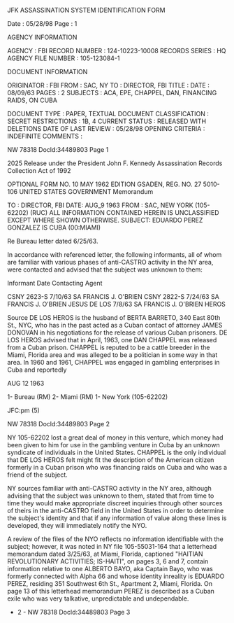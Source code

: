 JFK ASSASSINATION SYSTEM
IDENTIFICATION FORM

Date : 05/28/98
Page : 1

AGENCY INFORMATION

AGENCY : FBI
RECORD NUMBER : 124-10223-10008
RECORDS SERIES : HQ
AGENCY FILE NUMBER : 105-123084-1

DOCUMENT INFORMATION

ORIGINATOR : FBI
FROM : SAC, NY
TO : DIRECTOR, FBI
TITLE :
DATE : 08/09/63
PAGES : 2
SUBJECTS : ACA, EPE, CHAPPEL, DAN, FINANCING RAIDS, ON CUBA

DOCUMENT TYPE : PAPER, TEXTUAL DOCUMENT
CLASSIFICATION : SECRET
RESTRICTIONS : 1B, 4
CURRENT STATUS : RELEASED WITH DELETIONS
DATE OF LAST REVIEW : 05/28/98
OPENING CRITERIA : INDEFINITE
COMMENTS :

NW 78318 Docld:34489803 Page 1

2025 Release under the President John F. Kennedy
Assassination Records Collection Act of 1992

OPTIONAL FORM NO. 10
MAY 1962 EDITION
GSADEN, REG. NO. 27
5010-106
UNITED STATES GOVERNMENT
Memorandum

TO : DIRECTOR, FBI DATE: AUG_9 1963
FROM : SAC, NEW YORK (105-62202) (RUC) ALL INFORMATION CONTAINED
HEREIN IS UNCLASSIFIED EXCEPT
WHERE SHOWN OTHERWISE.
SUBJECT: EDUARDO PEREZ GONZALEZ
IS CUBA
(00:MIAMI)

Re Bureau letter dated 6/25/63.

In accordance with referenced letter,
the following informants, all of whom are familiar
with various phases of anti-CASTRO activity in
the NY area, were contacted and advised that the
subject was unknown to them:

Informant Date Contacting Agent

CSNY 2623-S 7/10/63 SA FRANCIS J. O'BRIEN
CSNY 2822-S 7/24/63 SA FRANCIS J. O'BRIEN
JESUS DE LOS 7/8/63 SA FRANCIS J. O'BRIEN
HEROS

Source DE LOS HEROS is the husband of BERTA
BARRETO, 340 East 80th St., NYC, who has in the past
acted as a Cuban contact of attorney JAMES DONOVAN in
his negotiations for the release of various Cuban
prisoners. DE LOS HEROS advised that in April, 1963,
one DAN CHAPPEL was released from a Cuban prison.
CHAPPEL is reputed to be a cattle breeder in the Miami,
Florida area and was alleged to be a politician in
some way in that area. In 1960 and 1961, CHAPPEL was
engaged in gambling enterprises in Cuba and reportedly

AUG 12 1963

1- Bureau (RM)
2- Miami (RM)
1- New York (105-62202)

JFC:pm
(5)

NW 78318 Docld:34489803 Page 2

NY 105-62202
lost a great deal of money in this venture, which
money had been given to him for use in the gambling
venture in Cuba by an unknown syndicate of individuals
in the United States. CHAPPEL is the only individual
that DE LOS HEROS felt might fit the description
of the American citizen formerly in a Cuban prison
who was financing raids on Cuba and who was a friend
of the subject.

NY sources familiar with anti-CASTRO
activity in the NY area, although advising that the
subject was unknown to them, stated that from time
to time they would make appropriate discreet inquiries
through other sources of theirs in the anti-CASTRO field
in the United States in order to determine the subject's
identity and that if any information of value along
these lines is developed, they will immediately notify
the NYO.

A review of the files of the NYO reflects
no information identifiable with the subject; however,
it was noted in NY file 105-55031-164 that a letterhead
memorandum dated 3/25/63, at Miami, Florida, captioned
"HAITIAN REVOLUTIONARY ACTIVITIES; IS-HAITI", on pages
3, 6 and 7, contain information relative to one ALBERTO
BAYO, aka Captain Bayo, who was formerly connected
with Alpha 66 and whose identity inreality is EDUARDO
PEREZ, residing 351 Southwest 6th St., Apartment 2,
Miami, Florida. On page 13 of this letterhead memorandum
PEREZ is described as a Cuban exile who was very
talkative, unpredictable and undependable.

- 2 -
NW 78318 Docld:34489803 Page 3
